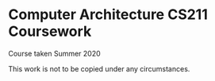 # Computer Architecture CS211 Coursework

Course taken Summer 2020

This work is not to be copied under any circumstances.
